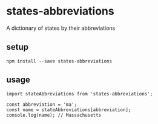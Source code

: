 # states-abbreviations
A dictionary of states by their abbreviations

## setup
`npm install --save states-abbreviations`

## usage
```
import stateAbbreviations from 'states-abbreviations';

const abbreviation = 'ma';
const name = stateAbbreviations[abbreviation];
console.log(name); // Massachusetts
```
